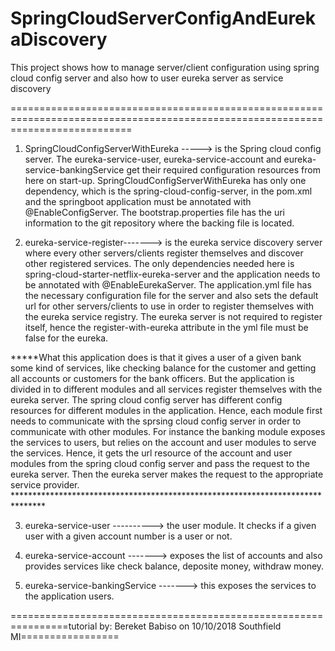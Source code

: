 # SpringCloudServerConfigAndEurekaDiscovery
This project shows how to manage server/client configuration using spring cloud config server and also how to user eureka server as service discovery

=================================================================================================================================
1. SpringCloudConfigServerWithEureka -----> is the Spring cloud config server. The eureka-service-user, eureka-service-account and
eureka-service-bankingService get their required configuration resources from here on start-up. SpringCloudConfigServerWithEureka has only 
one dependency, which is the spring-cloud-config-server, in the pom.xml and the springboot application must be annotated with 
@EnableConfigServer. The bootstrap.properties file has the uri information to the git repository where the backing file is located. 


2. eureka-service-register-------> is the eureka service discovery server where every other servers/clients register themselves and discover
other registered services. The only dependencies needed here is spring-cloud-starter-netflix-eureka-server and the application needs to be
annotated with @EnableEurekaServer. The application.yml file has the necessary configuration file for the server and also sets the default
url for other servers/clients to use in order to register themselves with the eureka service registry. The eureka server is not required
to register itself, hence the register-with-eureka attribute in the yml file must be false for the eureka. 

*****What this application does is that it gives a user of a given bank some kind of services, like checking balance for the customer and 
getting all accounts or customers for the bank officers. But the application is divided in to different modules and all services register
themselves with the eureka server. The spring cloud config server has different config resources for different modules in the application.
Hence, each module first needs to communicate with the sprsing cloud config server in order to communicate with other modules. For instance
the banking module exposes the services to users, but relies on the account and user modules to serve the services. Hence, it gets the url
resource of the account and user modules from the spring cloud config server and pass the request to the eureka server. Then the eureka server
makes the request to the appropriate service provider. *******************************************************************************

3. eureka-service-user ----------> the user module. It checks if a given user with a given account number is a user or not. 

4. eureka-service-account -------> exposes the list of accounts and also provides services like check balance, deposite money, withdraw money.

5. eureka-service-bankingService -------> this exposes the services to the application users. 


================================================================tutorial by: Bereket Babiso on 10/10/2018 Southfield MI=================
